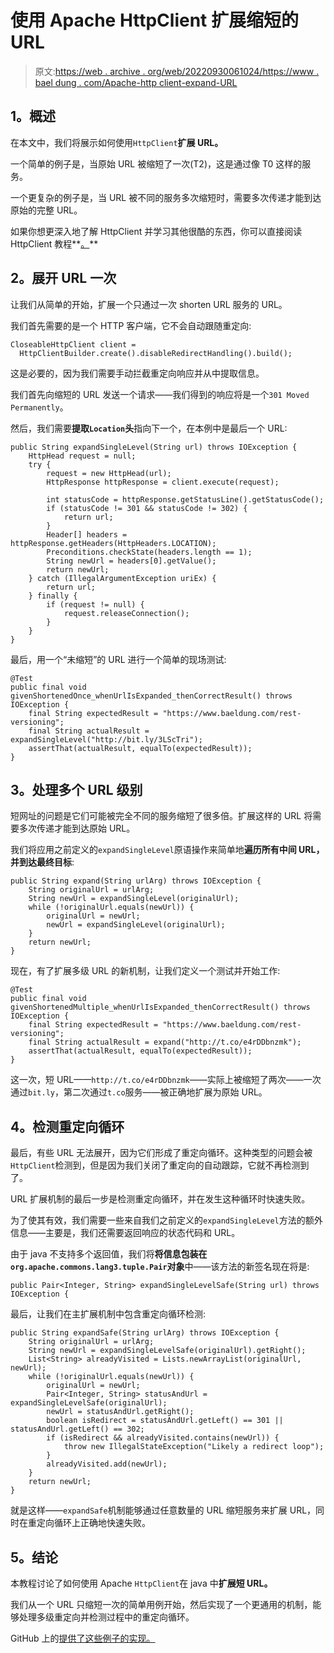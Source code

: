 # 使用 Apache HttpClient 扩展缩短的 URL

> 原文:[https://web . archive . org/web/20220930061024/https://www . bael dung . com/Apache-http client-expand-URL](https://web.archive.org/web/20220930061024/https://www.baeldung.com/apache-httpclient-expand-url)

## **1。概述**

在本文中，我们将展示如何使用`HttpClient`**扩展 URL。**

一个简单的例子是，当原始 URL 被缩短了一次(T2)，这是通过像 T0 这样的服务。

一个更复杂的例子是，当 URL 被不同的服务多次缩短时，需要多次传递才能到达原始的完整 URL。

如果你想更深入地了解 HttpClient 并学习其他很酷的东西，你可以直接阅读 HttpClient 教程**[。](/web/20220813064331/https://www.baeldung.com/httpclient-guide "Cool basic and more advanced things you can do with the HttpClient 4")**

## **2。展开 URL 一次**

让我们从简单的开始，扩展一个只通过一次 shorten URL 服务的 URL。

我们首先需要的是一个 HTTP 客户端，它不会自动跟随重定向:

```
CloseableHttpClient client = 
  HttpClientBuilder.create().disableRedirectHandling().build();
```

这是必要的，因为我们需要手动拦截重定向响应并从中提取信息。

我们首先向缩短的 URL 发送一个请求——我们得到的响应将是一个`301 Moved Permanently`。

然后，我们需要**提取`Location`头**指向下一个，在本例中是最后一个 URL:

```
public String expandSingleLevel(String url) throws IOException {
    HttpHead request = null;
    try {
        request = new HttpHead(url);
        HttpResponse httpResponse = client.execute(request);

        int statusCode = httpResponse.getStatusLine().getStatusCode();
        if (statusCode != 301 && statusCode != 302) {
            return url;
        }
        Header[] headers = httpResponse.getHeaders(HttpHeaders.LOCATION);
        Preconditions.checkState(headers.length == 1);
        String newUrl = headers[0].getValue();
        return newUrl;
    } catch (IllegalArgumentException uriEx) {
        return url;
    } finally {
        if (request != null) {
            request.releaseConnection();
        }
    }
}
```

最后，用一个“未缩短”的 URL 进行一个简单的现场测试:

```
@Test
public final void givenShortenedOnce_whenUrlIsExpanded_thenCorrectResult() throws IOException {
    final String expectedResult = "https://www.baeldung.com/rest-versioning";
    final String actualResult = expandSingleLevel("http://bit.ly/3LScTri");
    assertThat(actualResult, equalTo(expectedResult));
}
```

## **3。处理多个 URL 级别**

短网址的问题是它们可能被完全不同的服务缩短了很多倍。扩展这样的 URL 将需要多次传递才能到达原始 URL。

我们将应用之前定义的`expandSingleLevel`原语操作来简单地**遍历所有中间 URL，并到达最终目标**:

```
public String expand(String urlArg) throws IOException {
    String originalUrl = urlArg;
    String newUrl = expandSingleLevel(originalUrl);
    while (!originalUrl.equals(newUrl)) {
        originalUrl = newUrl;
        newUrl = expandSingleLevel(originalUrl);
    }
    return newUrl;
}
```

现在，有了扩展多级 URL 的新机制，让我们定义一个测试并开始工作:

```
@Test
public final void givenShortenedMultiple_whenUrlIsExpanded_thenCorrectResult() throws IOException {
    final String expectedResult = "https://www.baeldung.com/rest-versioning";
    final String actualResult = expand("http://t.co/e4rDDbnzmk");
    assertThat(actualResult, equalTo(expectedResult));
}
```

这一次，短 URL——`http://t.co/e4rDDbnzmk`——实际上被缩短了两次——一次通过`bit.ly`，第二次通过`t.co`服务——被正确地扩展为原始 URL。

## **4。检测重定向循环**

最后，有些 URL 无法展开，因为它们形成了重定向循环。这种类型的问题会被`HttpClient`检测到，但是因为我们关闭了重定向的自动跟踪，它就不再检测到了。

URL 扩展机制的最后一步是检测重定向循环，并在发生这种循环时快速失败。

为了使其有效，我们需要一些来自我们之前定义的`expandSingleLevel`方法的额外信息——主要是，我们还需要返回响应的状态代码和 URL。

由于 java 不支持多个返回值，我们将**将信息包装在`org.apache.commons.lang3.tuple.Pair`对象**中——该方法的新签名现在将是:

```
public Pair<Integer, String> expandSingleLevelSafe(String url) throws IOException {
```

最后，让我们在主扩展机制中包含重定向循环检测:

```
public String expandSafe(String urlArg) throws IOException {
    String originalUrl = urlArg;
    String newUrl = expandSingleLevelSafe(originalUrl).getRight();
    List<String> alreadyVisited = Lists.newArrayList(originalUrl, newUrl);
    while (!originalUrl.equals(newUrl)) {
        originalUrl = newUrl;
        Pair<Integer, String> statusAndUrl = expandSingleLevelSafe(originalUrl);
        newUrl = statusAndUrl.getRight();
        boolean isRedirect = statusAndUrl.getLeft() == 301 || statusAndUrl.getLeft() == 302;
        if (isRedirect && alreadyVisited.contains(newUrl)) {
            throw new IllegalStateException("Likely a redirect loop");
        }
        alreadyVisited.add(newUrl);
    }
    return newUrl;
}
```

就是这样——`expandSafe`机制能够通过任意数量的 URL 缩短服务来扩展 URL，同时在重定向循环上正确地快速失败。

## **5。结论**

本教程讨论了如何使用 Apache `HttpClient`在 java 中**扩展短 URL。**

我们从一个 URL 只缩短一次的简单用例开始，然后实现了一个更通用的机制，能够处理多级重定向并检测过程中的重定向循环。

GitHub 上的[提供了这些例子的实现。](https://web.archive.org/web/20220813064331/https://github.com/eugenp/tutorials/tree/master/apache-httpclient-2 "URL expansion mechanism - all in an example test")